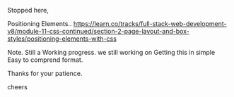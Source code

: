 Stopped here,

 Positioning Elements.. 
 https://learn.co/tracks/full-stack-web-development-v8/module-11-css-continued/section-2-page-layout-and-box-styles/positioning-elements-with-css


 Note. 
  Still a Working progress. we still working on Getting this in simple Easy to comprend format.

  Thanks for your patience.

  cheers